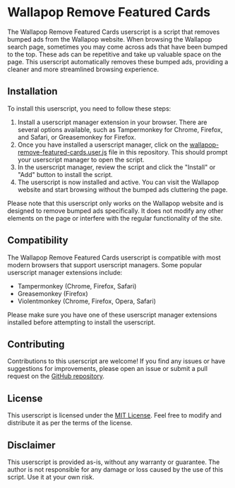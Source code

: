 # Wallapop Remove Featured Cards

The Wallapop Remove Featured Cards userscript is a script that removes bumped ads from the Wallapop website. When browsing the Wallapop search page, sometimes you may come across ads that have been bumped to the top. These ads can be repetitive and take up valuable space on the page. This userscript automatically removes these bumped ads, providing a cleaner and more streamlined browsing experience.

## Installation

To install this userscript, you need to follow these steps:

1. Install a userscript manager extension in your browser. There are several options available, such as Tampermonkey for Chrome, Firefox, and Safari, or Greasemonkey for Firefox.
2. Once you have installed a userscript manager, click on the [wallapop-remove-featured-cards.user.js](https://github.com/baturkacamak/userscripts/raw/master/wallapop-remove-featured-cards/wallapop-remove-featured-cards.user.js) file in this repository. This should prompt your userscript manager to open the script.
3. In the userscript manager, review the script and click the "Install" or "Add" button to install the script.
4. The userscript is now installed and active. You can visit the Wallapop website and start browsing without the bumped ads cluttering the page.

Please note that this userscript only works on the Wallapop website and is designed to remove bumped ads specifically. It does not modify any other elements on the page or interfere with the regular functionality of the site.

## Compatibility

The Wallapop Remove Featured Cards userscript is compatible with most modern browsers that support userscript managers. Some popular userscript manager extensions include:

- Tampermonkey (Chrome, Firefox, Safari)
- Greasemonkey (Firefox)
- Violentmonkey (Chrome, Firefox, Opera, Safari)

Please make sure you have one of these userscript manager extensions installed before attempting to install the userscript.

## Contributing

Contributions to this userscript are welcome! If you find any issues or have suggestions for improvements, please open an issue or submit a pull request on the [GitHub repository](https://github.com/baturkacamak/userscripts/tree/master/wallapop-remove-featured-cards).

## License

This userscript is licensed under the [MIT License](LICENSE). Feel free to modify and distribute it as per the terms of the license.

## Disclaimer

This userscript is provided as-is, without any warranty or guarantee. The author is not responsible for any damage or loss caused by the use of this script. Use it at your own risk.
